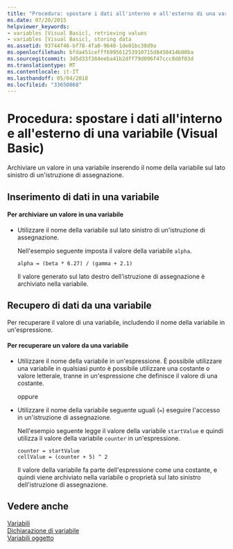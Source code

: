 ```yaml
---
title: "Procedura: spostare i dati all'interno e all'esterno di una variabile (Visual Basic)"
ms.date: 07/20/2015
helpviewer_keywords:
- variables [Visual Basic], retrieving values
- variables [Visual Basic], storing data
ms.assetid: 93744f46-bf78-4fa0-9640-1de01bc38d9a
ms.openlocfilehash: bfda451cefff699561253910715d8450414b00ba
ms.sourcegitcommit: 3d5d33f384eeba41b2dff79d096f47ccc8d8f03d
ms.translationtype: MT
ms.contentlocale: it-IT
ms.lasthandoff: 05/04/2018
ms.locfileid: "33650868"
---
```

# <a name="how-to-move-data-into-and-out-of-a-variable-visual-basic"></a>Procedura: spostare i dati all'interno e all'esterno di una variabile (Visual Basic)
Archiviare un valore in una variabile inserendo il nome della variabile sul lato sinistro di un'istruzione di assegnazione.  
  
## <a name="putting-data-in-a-variable"></a>Inserimento di dati in una variabile  
  
#### <a name="to-store-a-value-in-a-variable"></a>Per archiviare un valore in una variabile  
  
-   Utilizzare il nome della variabile sul lato sinistro di un'istruzione di assegnazione.  
  
     Nell'esempio seguente imposta il valore della variabile `alpha`.  
  
    ```  
    alpha = (beta * 6.27) / (gamma + 2.1)  
    ```  
  
     Il valore generato sul lato destro dell'istruzione di assegnazione è archiviato nella variabile.  
  
## <a name="getting-data-from-a-variable"></a>Recupero di dati da una variabile  
 Per recuperare il valore di una variabile, includendo il nome della variabile in un'espressione.  
  
#### <a name="to-retrieve-a-value-from-a-variable"></a>Per recuperare un valore da una variabile  
  
-   Utilizzare il nome della variabile in un'espressione. È possibile utilizzare una variabile in qualsiasi punto è possibile utilizzare una costante o valore letterale, tranne in un'espressione che definisce il valore di una costante.  
  
     oppure  
  
-   Utilizzare il nome della variabile seguente uguali (`=`) eseguire l'accesso in un'istruzione di assegnazione.  
  
     Nell'esempio seguente legge il valore della variabile `startValue` e quindi utilizza il valore della variabile `counter` in un'espressione.  
  
    ```  
    counter = startValue  
    cellValue = (counter + 5) ^ 2  
    ```  
  
     Il valore della variabile fa parte dell'espressione come una costante, e quindi viene archiviato nella variabile o proprietà sul lato sinistro dell'istruzione di assegnazione.  
  
## <a name="see-also"></a>Vedere anche  
 [Variabili](../../../../visual-basic/programming-guide/language-features/variables/index.md)  
 [Dichiarazione di variabile](../../../../visual-basic/programming-guide/language-features/variables/variable-declaration.md)  
 [Variabili oggetto](../../../../visual-basic/programming-guide/language-features/variables/object-variables.md)
